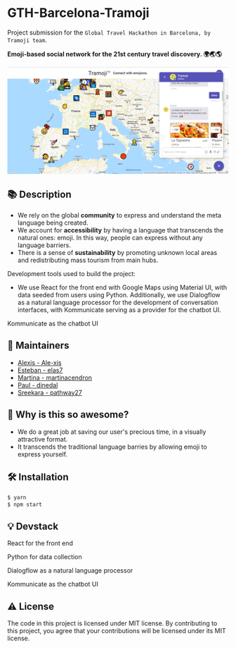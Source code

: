 # GTH-Barcelona-Tramoji
Project submission for the `Global Travel Hackathon in Barcelona, by Tramoji team`.

**Emoji-based social network for the 21st century travel discovery. 🌍🌏🌎**


![Add a screenshot from your project. For example the main website page.](https://github.com/pathway27/GTH-Barcelona-Tramoji/blob/master/src-images/Screenshot.PNG?raw=true)

## :books: Description

- We rely on the global **community** to express and understand the meta language being created.
- We account for **accessibility** by having a language that transcends the natural ones: emoji. In this way, people can express without any language barriers.
- There is a sense of **sustainability** by promoting unknown local areas and redistributing mass tourism from main hubs.

Development tools used to build the project:
- We use React for the front end with Google Maps using Material UI, with data seeded from users using Python. Additionally, we use Dialogflow as a natural language processor for the development of conversation interfaces, with Kommunicate serving as a provider for the chatbot UI.

Kommunicate as the chatbot UI

## :hugs: Maintainers

* [Alexis - Ale-xis](https://github.com/Ale-xis)
* [Esteban - elas7](https://github.com/elas7)
* [Martina - martinacendron](https://github.com/martinacendron)
* [Paul - dinedal](https://github.com/dinedal)
* [Sreekara - pathway27](https://github.com/pathway27)


## :tada: Why is this so awesome?

* We do a great job at saving our user's precious time, in a visually attractive format. 
* It transcends the traditional language barries by allowing emoji to express yourself.

## :hammer_and_wrench: Installation

```
$ yarn
$ npm start
```

## :bulb: Devstack

React for the front end

Python for data collection

Dialogflow as a natural language processor

Kommunicate as the chatbot UI

## :warning: License

The code in this project is licensed under MIT license. By contributing to this project, you agree that your contributions will be licensed under its MIT license.
